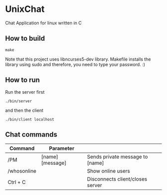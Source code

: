 # UnixChat

Chat Application for linux written in C

## How to build
  ```
  make
  ```
Note that this project uses libncurses5-dev library. Makefile installs the library using sudo and therefore, you need to type your password. :)
## How to run
Run the server first
  ```
  ./bin/server
  ```
and then the client
  ```
  ./bin/client localhost
  ```

## Chat commands

| Command       | Parameter             |                                     |
| ------------- | --------------------- | ----------------------------------- |
| /PM           | [name] [message]      | Sends private message to [name]     |
| /whosonline   |                       | Show online users                   |
| Ctrl + C      |                       | Disconnects client/closes server    |
